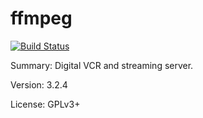 #           ffmpeg

[![Build Status](https://travis-ci.org/UnitedRPMs/ffmpeg.svg?branch=master)](https://travis-ci.org/UnitedRPMs/ffmpeg)
 
Summary:        Digital VCR and streaming server.
 
Version:        3.2.4
 
License:        GPLv3+

 

